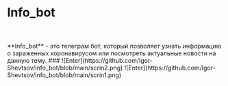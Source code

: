 # Info_bot
<br/>
<br/>
**Info_bot** - это телеграм бот, который позволяет узнать информацию о зараженных коронавирусом или посмотреть актуальные новости на данную тему.
###
![Enter](https://github.com/Igor-Shevtsov/info_bot/blob/main/scrin2.png)
![Enter](https://github.com/Igor-Shevtsov/info_bot/blob/main/scrin1.png)


